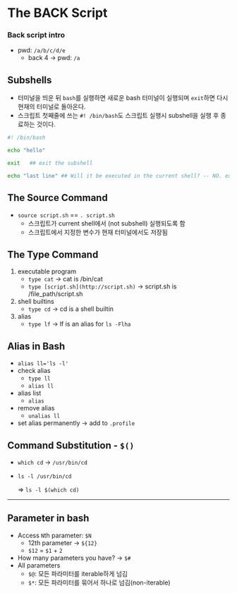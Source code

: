 # The BACK Script
### Back script intro

- pwd: `/a/b/c/d/e`
    - back 4 → pwd: `/a`

## Subshells

- 터미널을 띄운 뒤 `bash`를 실행하면 새로운 bash 터미널이 실행되며 `exit`하면 다시 현재의 터미널로 돌아온다.
- 스크립트 첫째줄에 쓰는 `#! /bin/bash`도 스크립트 실행시 subshell을 실행 후 종료하는 것이다.

```bash
#! /bin/bash

echo "hello"

exit   ## exit the subshell

echo "last line" ## Will it be executed in the current shell? -- NO. exit 이전까지만 실행되며 current shell로 빠져나온다.
```

## The Source Command

- `source script.sh` == `. script.sh`
    - 스크립트가 current shell에서 (not subshell) 실행되도록 함
    - 스크립트에서 지정한 변수가 현재 터미널에서도 저장됨

## The Type Command

1. executable program
    - `type cat` → cat is /bin/cat
    - `type [script.sh](http://script.sh)` → script.sh is /file_path/script.sh
2. shell builtins
    - `type cd` → cd is a shell builtin
3. alias
    - `type lf` → lf is an alias for `ls -Flha`

## Alias in Bash

- `alias ll='ls -l'`
- check alias
    - `type ll`
    - `alias ll`
- alias list
    - `alias`
- remove alias
    - `unalias ll`
- set alias permanently → add to `.profile`

## Command Substitution - `$()`

- `which cd` → `/usr/bin/cd`
- `ls -l /usr/bin/cd`

  ⇒ `ls -l $(which cd)`

---

## Parameter in bash

- Access `N`th parameter: `$N`
    - 12th parameter →  `${12}`
    - `$12` = `$1` + `2`
- How many parameters you have? → `$#`
- All parameters
    - `$@`: 모든 파라미터를 iterable하게 넘김
    - `$*`: 모든 파라미터를 묶어서 하나로 넘김(non-iterable)

